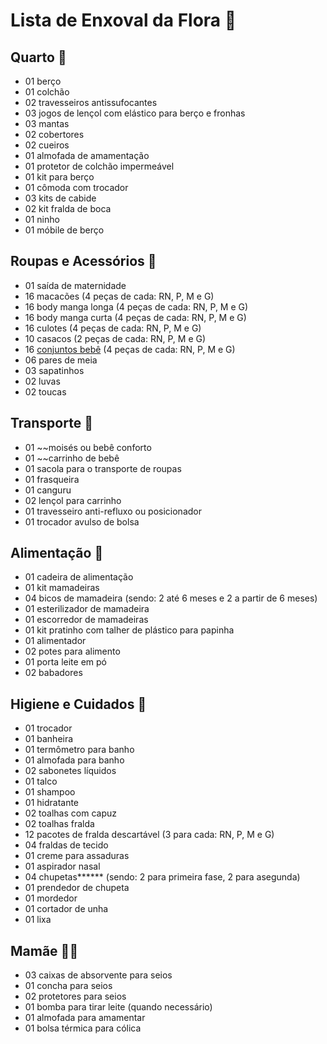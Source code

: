# Lista de Enxoval da Flora :cherry_blossom:

## 	Quarto :sleeping_bed:

- 01 berço
- 01 colchão
- 02 travesseiros antissufocantes
- 03 jogos de lençol com elástico para berço e fronhas
- 03 mantas
- 02 cobertores
- 02 cueiros
- 01 almofada de amamentação
- 01 protetor de colchão impermeável
- 01 kit para berço
- 01 cômoda com trocador
- 03 kits de cabide
- 02 kit fralda de boca
- 01 ninho
- 01 móbile de berço

## Roupas e Acessórios :shirt:

- 01 saída de maternidade
- 16 macacões (4 peças de cada: RN, P, M e G)
- 16 body manga longa (4 peças de cada: RN, P, M e G)
- 16 body manga curta (4 peças de cada: RN, P, M e G)
- 16 culotes (4 peças de cada: RN, P, M e G)
- 10 casacos (2 peças de cada: RN, P, M e G)
- 16 [conjuntos bebê](https://www.rosaazulkids.com.br/roupa-de-bebe) (4 peças de cada: RN, P, M e G)
- 06 pares de meia
- 03 sapatinhos
- 02 luvas 
- 02 toucas

## Transporte :car:

- 01 ~~moisés ou bebê conforto
- 01 ~~carrinho de bebê 
- 01 sacola para o transporte de roupas
- 01 frasqueira
- 01 canguru
- 02 lençol para carrinho
- 01 travesseiro anti-refluxo ou posicionador
- 01 trocador avulso de bolsa

## Alimentação :tomato:

- 01 cadeira de alimentação
- 01 kit mamadeiras
- 04 bicos de mamadeira (sendo: 2 até 6 meses e 2 a partir de 6 meses)
- 01 esterilizador de mamadeira
- 01 escorredor de mamadeiras
- 01 kit pratinho com talher de plástico para papinha
- 01 alimentador 
- 02 potes para alimento
- 01 porta leite em pó
- 02 babadores

## Higiene e Cuidados :bath:

- 01 trocador
- 01 banheira
- 01 termômetro para banho
- 01 almofada para banho
- 02 sabonetes líquidos
- 01 talco
- 01 shampoo
- 01 hidratante
- 02 toalhas com capuz
- 02 toalhas fralda
- 12 pacotes de fralda descartável (3 para cada: RN, P, M e G)
- 04 fraldas de tecido
- 01 creme para assaduras
- 01 aspirador nasal
- 04 chupetas***\*** (sendo: 2 para primeira fase, 2 para asegunda)
- 01 prendedor de chupeta
- 01 mordedor
- 01 cortador de unha
- 01 lixa

## Mamãe :blonde_woman:

- 03 caixas de absorvente para seios
- 01 concha para seios
- 02 protetores para seios
- 01 bomba para tirar leite (quando necessário)
- 01 almofada para amamentar
- 01 bolsa térmica para cólica



